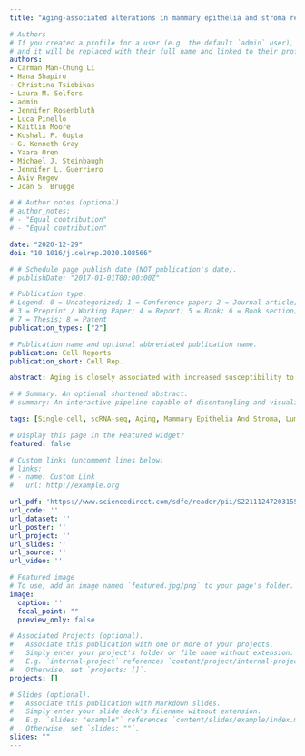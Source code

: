 ```yaml
---
title: "Aging-associated alterations in mammary epithelia and stroma revealed by single-cell RNA sequencing"

# Authors
# If you created a profile for a user (e.g. the default `admin` user), write the username (folder name) here 
# and it will be replaced with their full name and linked to their profile.
authors:
- Carman Man-Chung Li
- Hana Shapiro
- Christina Tsiobikas
- Laura M. Selfors
- admin
- Jennifer Rosenbluth
- Luca Pinello
- Kaitlin Moore
- Kushali P. Gupta
- G. Kenneth Gray
- Yaara Oren
- Michael J. Steinbaugh
- Jennifer L. Guerriero
- Aviv Regev
- Joan S. Brugge

# # Author notes (optional)
# author_notes:
# - "Equal contribution"
# - "Equal contribution"

date: "2020-12-29"
doi: "10.1016/j.celrep.2020.108566"

# # Schedule page publish date (NOT publication's date).
# publishDate: "2017-01-01T00:00:00Z"

# Publication type.
# Legend: 0 = Uncategorized; 1 = Conference paper; 2 = Journal article;
# 3 = Preprint / Working Paper; 4 = Report; 5 = Book; 6 = Book section;
# 7 = Thesis; 8 = Patent
publication_types: ["2"]

# Publication name and optional abbreviated publication name.
publication: Cell Reports
publication_short: Cell Rep.

abstract: Aging is closely associated with increased susceptibility to breast cancer, yet there have been limited systematic studies of aging-induced alterations in the mammary gland. Here, we leverage high-throughput single-cell RNA sequencing to generate a detailed transcriptomic atlas of young and aged murine mammary tissues. By analyzing epithelial, stromal, and immune cells, we identify age-dependent alterations in cell proportions and gene expression, providing evidence that suggests alveolar maturation and physiological decline. The analysis also uncovers potential pro-tumorigenic mechanisms coupled to the age-associated loss of tumor suppressor function and change in microenvironment. In addition, we identify a rare, age-dependent luminal population co-expressing hormone-sensing and secretory-alveolar lineage markers, as well as two macrophage populations expressing distinct gene signatures, underscoring the complex heterogeneity of the mammary epithelia and stroma. Collectively, this rich single-cell atlas reveals the effects of aging on mammary physiology and can serve as a useful resource for understanding aging-associated cancer risk.

# # Summary. An optional shortened abstract.
# summary: An interactive pipeline capable of disentangling and visualizing complex branching trajectories from both single-cell transcriptomic and epigenomic data.

tags: [Single-cell, scRNA-seq, Aging, Mammary Epithelia And Stroma, Luminal And Myoepithelial Cells, Trajectory Inference]

# Display this page in the Featured widget?
featured: false

# Custom links (uncomment lines below)
# links:
# - name: Custom Link
#   url: http://example.org

url_pdf: 'https://www.sciencedirect.com/sdfe/reader/pii/S2211124720315552/pdf'
url_code: ''
url_dataset: ''
url_poster: ''
url_project: ''
url_slides: ''
url_source: ''
url_video: ''

# Featured image
# To use, add an image named `featured.jpg/png` to your page's folder. 
image:
  caption: ''
  focal_point: ""
  preview_only: false

# Associated Projects (optional).
#   Associate this publication with one or more of your projects.
#   Simply enter your project's folder or file name without extension.
#   E.g. `internal-project` references `content/project/internal-project/index.md`.
#   Otherwise, set `projects: []`.
projects: []

# Slides (optional).
#   Associate this publication with Markdown slides.
#   Simply enter your slide deck's filename without extension.
#   E.g. `slides: "example"` references `content/slides/example/index.md`.
#   Otherwise, set `slides: ""`.
slides: ""
---
```


<!-- {{% callout note %}}
Click the *Cite* button above to demo the feature to enable visitors to import publication metadata into their reference management software.
{{% /callout %}}

{{% callout note %}}
Create your slides in Markdown - click the *Slides* button to check out the example.
{{% /callout %}}

Supplementary notes can be added here, including [code, math, and images](https://wowchemy.com/docs/writing-markdown-latex/). -->
